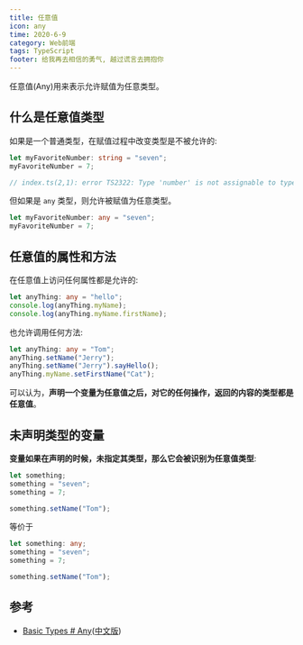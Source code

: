 ```yaml
---
title: 任意值
icon: any
time: 2020-6-9
category: Web前端
tags: TypeScript
footer: 给我再去相信的勇气, 越过谎言去拥抱你
---
```


任意值(Any)用来表示允许赋值为任意类型。

<!-- more -->

## 什么是任意值类型

如果是一个普通类型，在赋值过程中改变类型是不被允许的:

```ts
let myFavoriteNumber: string = "seven";
myFavoriteNumber = 7;

// index.ts(2,1): error TS2322: Type 'number' is not assignable to type 'string'.
```

但如果是 `any` 类型，则允许被赋值为任意类型。

```ts
let myFavoriteNumber: any = "seven";
myFavoriteNumber = 7;
```

## 任意值的属性和方法

在任意值上访问任何属性都是允许的:

```ts
let anyThing: any = "hello";
console.log(anyThing.myName);
console.log(anyThing.myName.firstName);
```

也允许调用任何方法:

```ts
let anyThing: any = "Tom";
anyThing.setName("Jerry");
anyThing.setName("Jerry").sayHello();
anyThing.myName.setFirstName("Cat");
```

可以认为，**声明一个变量为任意值之后，对它的任何操作，返回的内容的类型都是任意值**。

## 未声明类型的变量

**变量如果在声明的时候，未指定其类型，那么它会被识别为任意值类型**:

```ts
let something;
something = "seven";
something = 7;

something.setName("Tom");
```

等价于

```ts
let something: any;
something = "seven";
something = 7;

something.setName("Tom");
```

## 参考

- [Basic Types # Any](http://www.typescriptlang.org/docs/handbook/basic-types.html#any)([中文版](https://zhongsp.gitbooks.io/typescript-handbook/content/doc/handbook/Basic%20Types.html#任意值))
